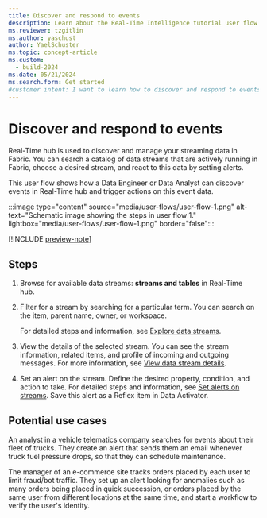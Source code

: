 ```yaml
---
title: Discover and respond to events
description: Learn about the Real-Time Intelligence tutorial user flow 1 and how to discover and respond to events in Microsoft Fabric.
ms.reviewer: tzgitlin
ms.author: yaschust
author: YaelSchuster
ms.topic: concept-article
ms.custom:
  - build-2024
ms.date: 05/21/2024
ms.search.form: Get started
#customer intent: I want to learn how to discover and respond to events in Real-Time Intelligence.
---
```

# Discover and respond to events

Real-Time hub is used to discover and manage your streaming data in Fabric. You can search a catalog of data streams that are actively running in Fabric, choose a desired stream, and react to this data by setting alerts.

This user flow shows how a Data Engineer or Data Analyst can discover events in Real-Time hub and trigger actions on this event data.

:::image type="content" source="media/user-flows/user-flow-1.png" alt-text="Schematic image showing the steps in user flow 1." lightbox="media/user-flows/user-flow-1.png" border="false":::

[!INCLUDE [preview-note](../real-time-hub/includes/preview-note.md)]

## Steps

1. Browse  for available data streams: **streams and tables** in Real-Time hub. 
1. Filter for a stream by searching for a particular term. You can search on the item, parent name, owner, or workspace. 

    For detailed steps and information, see [Explore data streams](../real-time-hub/explore-data-streams.md).
1. View the details of the selected stream. You can see the stream information, related items, and profile of incoming and outgoing messages. For more information, see [View data stream details](../real-time-hub/view-data-stream-details.md).
1. Set an alert on the stream. Define the desired property, condition, and action to take. For detailed steps and information, see [Set alerts on streams](../real-time-hub/set-alerts-data-streams.md). Save this alert as a Reflex item in Data Activator.

## Potential use cases

An analyst in a vehicle telematics company searches for events about their fleet of trucks. They create an alert that sends them an email whenever truck fuel pressure drops, so that they can schedule maintenance.

The manager of an e-commerce site tracks orders placed by each user to limit fraud/bot traffic. They set up an alert looking for anomalies such as many orders being placed in quick succession, or orders placed by the same user from different locations at the same time, and start a workflow to verify the user's identity.

